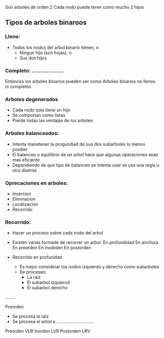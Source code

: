 Son arboles de orden 2
Cada nodo puede tener como mucho 2 hijos

## Tipos de arboles binaroos
### Lleno:
- Todos los nodos del arbol binario tienen, o 
	- Ningun hijo (son hojas); o
	- Sus dos hijos

### Completo: ...................

Entonces los arboles binarios pueden ser como
Arboles binarios no llenos ni completos

### Arboles degenerados
- Cada nodo solo tiene un hijo
- Se comportan como listas
- Pierde todas las ventajas de los arboles

### Arboles balanceados:
- Intenta manetener la progundiad de sus dos subarboles lo menos posible
- El balanceo o equilibrio de un arbol hace que algunas operaciones sean mas eficiente
- Dependiendo de que tipo de balanceo se intenta usar se usa una regla u otra distinta

### Oprecaciones en arboles:
- Insercion
- Eliminacion
- Localizacion
- Recorrido

### Recorrido:
* Hacer un proceso sobre cada nodo del arbol
- Existen varias formade de recorrer un arbol:
	En profundidad
		En anchura
		En preorden
		En inodrden
		En postorden

- Recorrido en profunidad
	- Es mejor considerar los nodos izquierdo y derecho como subarboles
	- Se procesan:
		- La raiz
		- El subarbol izquierod
		- El subarbol derecho


........


Preorden
- Se procesa la raiz
- Se procesa el arbol e...............................



Preorden   VLR
Inorden     LVR
Postorden LRV


